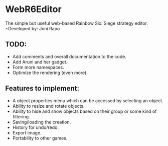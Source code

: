 # WebR6Editor
The simple but useful web-based Rainbow Six: Siege strategy editor.
~Developed by: Joni Rapo

## TODO:
- Add comments and overall documentation to the code.
- Add Aruni and her gadget.
- Form more namespaces.
- Optimize the rendering (even more).

## Features to implement:
- A object properties menu which can be accessed by selecting an object.
- Ability to resize and rotate objects.
- Ability to hide and show objects based on their group or some kind of filtering.
- Saving/loading the creation.
- History for undo/redo.
- Export image.
- Portability to other games.
